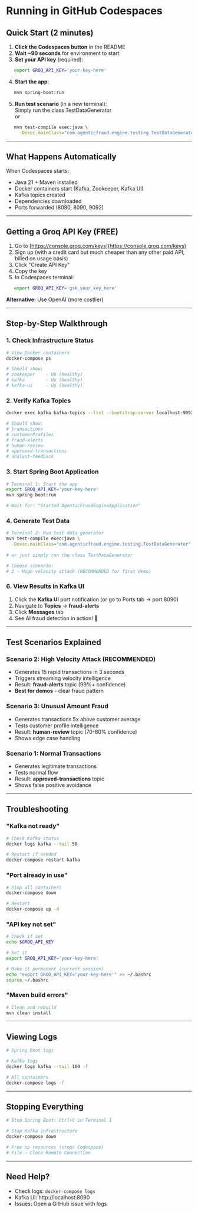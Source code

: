 # Running in GitHub Codespaces

## Quick Start (2 minutes)

1. **Click the Codespaces button** in the README
2. **Wait ~90 seconds** for environment to start
3. **Set your API key** (required):
```bash
   export GROQ_API_KEY='your-key-here'
```
4. **Start the app**:
```bash
   mvn spring-boot:run
```
5. **Run test scenario** (in a new terminal):  
Simply run the class TestDataGenerator   
or
```bash
   mvn test-compile exec:java \
     -Dexec.mainClass="com.agenticfraud.engine.testing.TestDataGenerator"
```

---

## What Happens Automatically

When Codespaces starts:

- Java 21 + Maven installed  
- Docker containers start (Kafka, Zookeeper, Kafka UI)  
- Kafka topics created  
- Dependencies downloaded  
- Ports forwarded (8080, 8090, 9092)

---

## Getting a Groq API Key (FREE)

1. Go to [https://console.groq.com/keys](https://console.groq.com/keys)
2. Sign up (with a credit card but much cheaper than any other paid API, billed on usage basis)
3. Click "Create API Key"
4. Copy the key
5. In Codespaces terminal:
```bash
   export GROQ_API_KEY='gsk_your_key_here'
```

**Alternative:** Use OpenAI (more costlier)

---

## Step-by-Step Walkthrough

### 1. Check Infrastructure Status
```bash
# View Docker containers
docker-compose ps

# Should show:
# zookeeper    - Up (healthy)
# kafka        - Up (healthy)  
# kafka-ui     - Up (healthy)
```

### 2. Verify Kafka Topics
```bash
docker exec kafka kafka-topics --list --bootstrap-server localhost:9092

# Should show:
# transactions
# customerProfiles
# fraud-alerts
# human-review
# approved-transactions
# analyst-feedback
```

### 3. Start Spring Boot Application
```bash
# Terminal 1: Start the app
export GROQ_API_KEY='your-key-here'
mvn spring-boot:run

# Wait for: "Started AgenticFraudEngineApplication"
```

### 4. Generate Test Data
```bash
# Terminal 2: Run test data generator
mvn test-compile exec:java \
  -Dexec.mainClass="com.agenticfraud.engine.testing.TestDataGenerator"
  
# or just simply run the class TestDataGenerator

# Choose scenario:
# 2 - High velocity attack (RECOMMENDED for first demo)
```

### 6. View Results in Kafka UI

1. Click the **Kafka UI** port notification (or go to Ports tab → port 8090)
2. Navigate to **Topics** → **fraud-alerts**
3. Click **Messages** tab
4. See AI fraud detection in action! 🎉

---

## Test Scenarios Explained

### Scenario 2: High Velocity Attack (RECOMMENDED)
- Generates 15 rapid transactions in 3 seconds
- Triggers streaming velocity intelligence
- Result: **fraud-alerts** topic (99%+ confidence)
- **Best for demos** - clear fraud pattern

### Scenario 3: Unusual Amount Fraud
- Generates transactions 5x above customer average
- Tests customer profile intelligence
- Result: **human-review** topic (70-80% confidence)
- Shows edge case handling

### Scenario 1: Normal Transactions
- Generates legitimate transactions
- Tests normal flow
- Result: **approved-transactions** topic
- Shows false positive avoidance

---

## Troubleshooting

### "Kafka not ready"
```bash
# Check Kafka status
docker logs kafka --tail 50

# Restart if needed
docker-compose restart kafka
```

### "Port already in use"
```bash
# Stop all containers
docker-compose down

# Restart
docker-compose up -d
```

### "API key not set"
```bash
# Check if set
echo $GROQ_API_KEY

# Set it
export GROQ_API_KEY='your-key-here'

# Make it permanent (current session)
echo "export GROQ_API_KEY='your-key-here'" >> ~/.bashrc
source ~/.bashrc
```

### "Maven build errors"
```bash
# Clean and rebuild
mvn clean install
```

---

## Viewing Logs
```bash
# Spring Boot logs

# Kafka logs
docker logs kafka --tail 100 -f

# All containers
docker-compose logs -f
```

---

## Stopping Everything
```bash
# Stop Spring Boot: Ctrl+C in Terminal 1

# Stop Kafka infrastructure
docker-compose down

# Free up resources (stops Codespace)
# File → Close Remote Connection
```
---

## Need Help?

- Check logs: `docker-compose logs`
- Kafka UI: http://localhost:8090
- Issues: Open a GitHub issue with logs